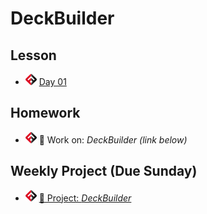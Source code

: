 # DeckBuilder

## Lesson

- ![FSA](/logo.png) [Day 01](day_01_user_hub)

## Homework

- ![FSA](/logo.png) 🔬 Work on: _DeckBuilder (link below)_

## Weekly Project (Due Sunday)

- ![FSA](/logo.png) [🔬 Project: _DeckBuilder_](https://learn.fullstackacademy.com/workshop/5ec67dd7f1b3f90004b25e20/landing)
